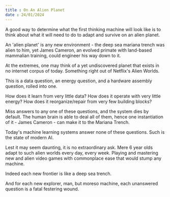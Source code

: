 ```yaml
---
title : On An Alien Planet
date : 24/01/2024
---
```


A good way to determine what the first thinking machine will look like is to think about what it will need to do to adapt and survive on an alien planet.

An 'alien planet' is any new environment - the deep sea mariana trench was alien to him, yet James Cameron, an evolved primate with land-based mammalian training, could engineer his way down to it.

At the extremes, one may think of a yet undiscovered planet that exists in no internet corpus of today. Something right out of Netflix's Alien Worlds.

This is a data question, an energy question, and a hardware assembly question, rolled into one.

How does it learn from very little data?
How does it operate with very little energy? 
How does it reorganize/repair from very few building blocks?

Miss answers to any one of these questions, and the system dies by default. The human brain is able to deal all of them, hence one instantiation of it - James Cameron - can make it to the Mariana Trench.

Today's machine learning systems answer none of these questions. Such is the state of modern AI.

Lest it may seem daunting, it is no extraordinary ask. Mere 6 year olds adapt to such alien worlds every day, every week. Playing and mastering new and alien video games with commonplace ease that would stump any machine.

Indeed each new frontier is like a deep sea trench.

And for each new explorer, man, but moreso machine, each unanswered question is a fatal festering wound.
